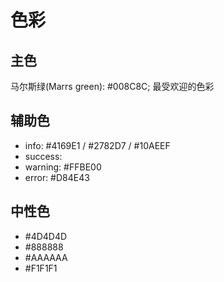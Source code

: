 # 色彩

## 主色

马尔斯绿(Marrs green): #008C8C; 最受欢迎的色彩

## 辅助色

* info: #4169E1 / #2782D7 / #10AEEF
* success: <color-box color="#1AAD19" tagName="i"></color-box>
* warning: #FFBE00
* error: #D84E43

## 中性色

* #4D4D4D
* #888888
* #AAAAAA
* #F1F1F1
